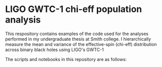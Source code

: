 # LIGO GWTC-1 chi-eff population analysis
This respository contains examples of the code used for the analyses performed in my undergraduate thesis at Smith college. I hierarchically measure the mean and variance of the effective-spin (chi-eff) distribution across binary black holes using LIGO's GWTC-1

The scripts and notebooks in this repository are as follows: 
